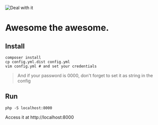 ![Deal with it](http://www.thepostturtle.com/wp-content/uploads/2015/02/Obama-Deal-with-It.jpg)

# Awesome the awesome.

Install
-------

```
composer install
cp config.yml.dist config.yml
vim config.yml # and set your credentials
```

> And if your password is 0000, don't forget to set it as string in the config

Run
---

```
php -S localhost:8000
```

Access it at http://localhost:8000
